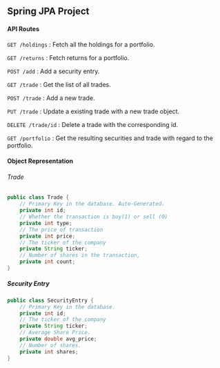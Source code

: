 ## Spring JPA Project

#### API Routes

`GET /holdings` : Fetch all the holdings for a portfolio.

`GET /returns` : Fetch returns for a portfolio.

`POST /add` : Add a security entry.

`GET /trade` : Get the list of all trades.

`POST /trade` : Add a new trade.

`PUT /trade` : Update a existing trade with a new trade object.

`DELETE /trade/id` : Delete a trade with the corresponding id.

`GET /portfolio` : Get the resulting securities and trade with regard to the portfolio.

#### Object Representation

###### Trade

```java
public class Trade {
	// Primary Key in the database. Auto-Generated.
	private int id;
	// Whether the transaction is buy(1) or sell (0)
	private int type;
	// The price of transaction
	private int price;
	// The ticker of the company
	private String ticker;
	// Number of shares in the transaction,
	private int count;
}
```

##### Security Entry

```java
public class SecurityEntry {
    // Primary Key in the database.
	private int id;
    // The ticker of the company
	private String ticker;
    // Average Share Price.
	private double avg_price;
    // Number of shares.
	private int shares;
}
```

